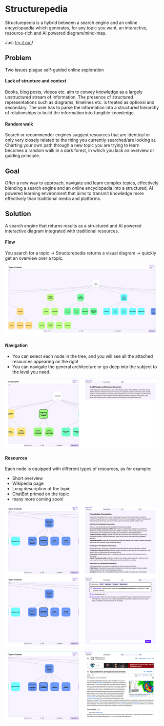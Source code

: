 # Structurepedia
Structurepedia is a hybrid between a search engine and an online encyclopaedia which generates, for any topic you want, an interactive, resource-rich and AI powered diagram/mind-map.

Just [try it out](https://structurepedia.org/)!

## Problem
Two issues plague self-guided online exploration
#### Lack of structure and context
Books, blog posts, videos etc. aim to convey knowledge as a largely unstructured stream of information.
The presence of structured representations such as diagrams, timelines etc. is treated as optional and secondary. The user has to parse the information into a structured hierarchy of relationships to build the information into fungible knowledge.

#### Random walk
Search or recommender engines suggest resources that are identical or only very closely related to the thing you currently searched/are looking at. Charting your own path through a new topic you are trying to learn becomes a random walk in a dark forest, in which you lack an overview or guiding principle.

## Goal
Offer a new way to approach, navigate and learn complex topics, effectively blending a search engine and an online encyclopedia into a structured, AI powered learning environment that aims to transmit knowledge more effectively than traditional media and platforms.

## Solution
A search engine that returns results as a structured and AI powered interactive diagram integrated with traditional resources.

#### Flow
You search for a topic -> Structurepedia returns a visual diagram -> quickly get an overview over a topic.

![sc1](/assets/sc1.png)

#### Navigation
- You can select  each node in the tree, and you will see all the attached resources appearing on the right 
- You can navigate the general architecture or go deep into the subject to the level you need.

![sc2](/assets/sc2.png)

#### Resources
Each node is equipped with different types of resources, as for example:
- Short overview
- Wikipedia page
- Long description of the topic
- ChatBot primed on the topic
- many more coming soon!

![sc5](/assets/sc5.png) ![sc3](/assets/sc3.png)

![sc4](/assets/sc4.png)



